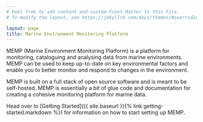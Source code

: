 ```yaml
---
# Feel free to add content and custom Front Matter to this file.
# To modify the layout, see https://jekyllrb.com/docs/themes/#overriding-theme-defaults

layout: page
title: Marine Environment Monitoring Platform
---
```


MEMP (Marine Environment Monitoring Platform) is a platform for monitoring, cataloguing and
analysing data from marine environments. MEMP can be used to keep up-to-date on key environmental
factors and enable you to better monitor and respond to changes in the environment.

MEMP is built on a full stack of open source software and is meant to be self-hosted. MEMP is
essentially a bit of glue code and documentation for creating a cohesive monitoring platform for
marine data.

Head over to [Getting Started]({{ site.baseurl }}{% link getting-started.markdown %}) for information on
how to start setting up MEMP.
